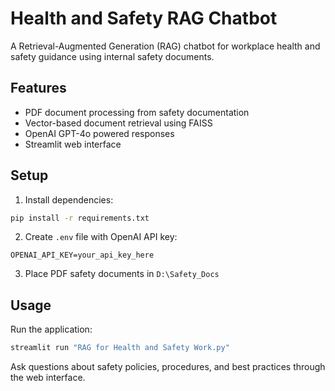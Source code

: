 # Health and Safety RAG Chatbot

A Retrieval-Augmented Generation (RAG) chatbot for workplace health and safety guidance using internal safety documents.

## Features

- PDF document processing from safety documentation
- Vector-based document retrieval using FAISS
- OpenAI GPT-4o powered responses
- Streamlit web interface

## Setup

1. Install dependencies:
```bash
pip install -r requirements.txt
```

2. Create `.env` file with OpenAI API key:
```
OPENAI_API_KEY=your_api_key_here
```

3. Place PDF safety documents in `D:\Safety_Docs`

## Usage

Run the application:
```bash
streamlit run "RAG for Health and Safety Work.py"
```

Ask questions about safety policies, procedures, and best practices through the web interface.

